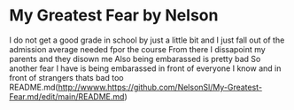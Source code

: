 # **My Greatest Fear by Nelson**

 I do not get a good grade in school by just a little bit and I just fall out of the admission average needed fpor the course
 From there I dissapoint my parents and they disown me
 Also being embarassed is pretty bad
 So another fear I have is being embarassed in front of everyone I know and in front of strangers thats bad too
README.md(http://wwww.https://github.com/NelsonSl/My-Greatest-Fear.md/edit/main/README.md)
